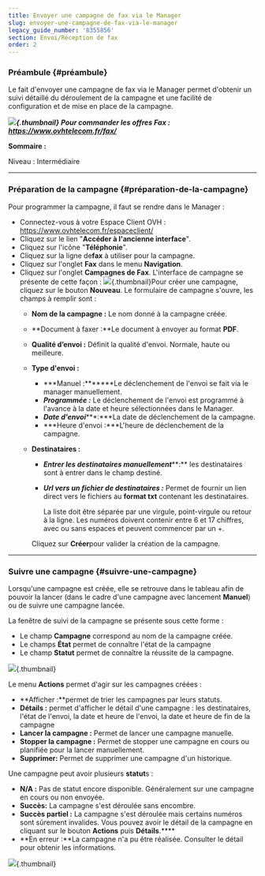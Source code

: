 ```yaml
---
title: Envoyer une campagne de fax via le Manager
slug: envoyer-une-campagne-de-fax-via-le-manager
legacy_guide_number: '8355856'
section: Envoi/Réception de fax
order: 2
---
```


### Préambule {#préambule}

Le fait d'envoyer une campagne de fax via le Manager permet d'obtenir un suivi détaillé du déroulement de la campagne et une facilité de configuration et de mise en place de la campagne.

***![](images/information.png){.thumbnail} Pour commander les offres Fax : <https://www.ovhtelecom.fr/fax/>***

**Sommaire :**

Niveau : Intermédiaire

------------------------------------------------------------------------

### Préparation de la campagne {#préparation-de-la-campagne}

Pour programmer la campagne, il faut se rendre dans le Manager :

-   Connectez-vous à votre Espace Client OVH : <https://www.ovhtelecom.fr/espaceclient/>
-   Cliquez sur le lien "**Accéder à l'ancienne interface**".
-   Cliquez sur l'icône "**Téléphonie**".
-   Cliquez sur la ligne de**fax** à utiliser pour la campagne.
-   Cliquez sur l'onglet **Fax** dans le menu **Navigation**.
-   Cliquez sur l'onglet **Campagnes de Fax**. L'interface de campagne se présente de cette façon : ![](images/2015-03-17-153342_723x445_scrot.png){.thumbnail}Pour créer une campagne, cliquez sur le bouton **Nouveau**. Le formulaire de campagne s'ouvre, les champs à remplir sont :
    -   **Nom de la campagne :** Le nom donné à la campagne créée.
    -   **Document à faxer :**Le document à envoyer au format **PDF**.
    -   **Qualité d’envoi :** Définit la qualité d'envoi. Normale, haute ou meilleure.
    -   **Type d'envoi :**
        -   ***Manuel :*******Le déclenchement de l'envoi se fait via le manager manuellement.
        -   ***Programmée :*** Le déclenchement de l'envoi est programmé à l'avance à la date et heure sélectionnées dans le Manager.
        -   ***Date d'envoi******:***La date de déclenchement de la campagne.
        -   ***Heure d'envoi :***L'heure de déclenchement de la campagne.
    -   **Destinataires :**
        -   ***Entrer les destinataires manuellement*****:** les destinataires sont à entrer dans le champ destiné.
        -   ***Url vers un fichier de destinataires :*** Permet de fournir un lien direct vers le fichiers au **format txt** contenant les destinataires.

            La liste doit être séparée par une virgule, point-virgule ou retour à la ligne. Les numéros doivent contenir entre 6 et 17 chiffres, avec ou sans espaces et peuvent commencer par un +.

        Cliquez sur **Créer**pour valider la création de la campagne.

------------------------------------------------------------------------

### Suivre une campagne {#suivre-une-campagne}

Lorsqu'une campagne est créée, elle se retrouve dans le tableau afin de pouvoir la lancer (dans le cadre d'une campagne avec lancement **Manuel**) ou de suivre une campagne lancée.

La fenêtre de suivi de la campagne se présente sous cette forme :

-   Le champ **Campagne** correspond au nom de la campagne créée.
-   Le champs **État** permet de connaître l'état de la campagne
-   Le champ **Statut** permet de connaître la réussite de la campagne.

![](images/2015-03-17-160556_721x443_scrot.png){.thumbnail}

Le menu **Actions** permet d'agir sur les campagnes créées :

-   **Afficher :**permet de trier les campagnes par leurs statuts.
-   **Détails :** permet d'afficher le détail d'une campagne : les destinataires, l'état de l'envoi, la date et heure de l'envoi, la date et heure de fin de la campagne
-   **Lancer la campagne :** Permet de lancer une campagne manuelle.
-   **Stopper la campagne :** Permet de stopper une campagne en cours ou planifiée pour la lancer manuellement.
-   **Supprimer:** Permet de supprimer une campagne d'un historique.

Une campagne peut avoir plusieurs **statut**s :

-   **N/A :** Pas de statut encore disponible. Généralement sur une campagne en cours ou non envoyée.
-   **Succès:** La campagne s'est déroulée sans encombre.
-   **Succès partiel :** La campagne s'est déroulée mais certains numéros sont sûrement invalides. Vous pouvez avoir le détail de la campagne en cliquant sur le bouton **Actions** puis **Détails**.****
-   **En erreur :**La campagne n'a pu être réalisée. Consulter le détail pour obtenir les informations.

![](images/2015-03-18-094813_649x363_scrot.png){.thumbnail}



